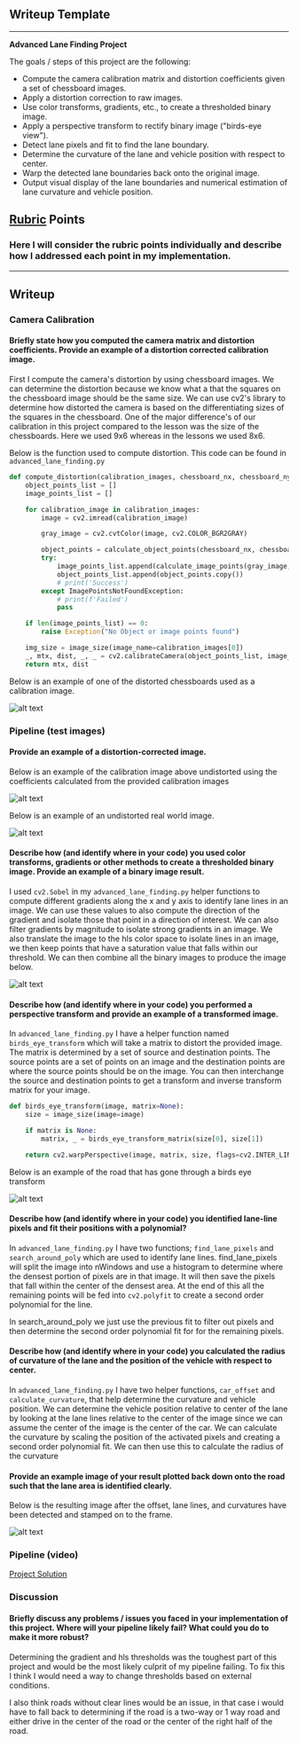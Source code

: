 ## Writeup Template

---

**Advanced Lane Finding Project**

The goals / steps of this project are the following:

* Compute the camera calibration matrix and distortion coefficients given a set of chessboard images.
* Apply a distortion correction to raw images.
* Use color transforms, gradients, etc., to create a thresholded binary image.
* Apply a perspective transform to rectify binary image ("birds-eye view").
* Detect lane pixels and fit to find the lane boundary.
* Determine the curvature of the lane and vehicle position with respect to center.
* Warp the detected lane boundaries back onto the original image.
* Output visual display of the lane boundaries and numerical estimation of lane curvature and vehicle position.

[//]: # (Image References)
[image1]: ./camera_cal/calibration1.jpg "Undistorted"
[image6]: ./output_images/1-undistorted-test1.jpg "Undistorted Real"
[image2]: ./output_images/1-undistorted-calibration1.jpg "Road Transformed"
[image3]: ./output_images/3-combined.jpg "Binary"
[image4]: ./output_images/4-birds-eye-transform.jpg "Birds Eye"
[image5]: ./output_images/8-image-w-metrics.jpg "output"
[video1]: ./output_images/9-project_video_solution.mp4 "Video"


## [Rubric](https://review.udacity.com/#!/rubrics/571/view) Points

### Here I will consider the rubric points individually and describe how I addressed each point in my implementation.  

---

## Writeup

### Camera Calibration

#### Briefly state how you computed the camera matrix and distortion coefficients. Provide an example of a distortion corrected calibration image.

First I compute the camera's distortion by using chessboard images. We can determine the distortion because we know what
a that the squares on the chessboard image should be the same size. We can use cv2's library to determine how distorted 
the camera is based on the differentiating sizes of the squares in the chessboard. One of the major difference's of 
our calibration in this project compared to the lesson was the size of the chessboards. Here we used 9x6 whereas in the 
lessons we used 8x6.

Below is the function used to compute distortion. This code can be found in `advanced_lane_finding.py`

```python
def compute_distortion(calibration_images, chessboard_nx, chessboard_ny):
    object_points_list = []
    image_points_list = []

    for calibration_image in calibration_images:
        image = cv2.imread(calibration_image)

        gray_image = cv2.cvtColor(image, cv2.COLOR_BGR2GRAY)

        object_points = calculate_object_points(chessboard_nx, chessboard_ny)
        try:
            image_points_list.append(calculate_image_points(gray_image, chessboard_nx, chessboard_ny))
            object_points_list.append(object_points.copy())
            # print('Success')
        except ImagePointsNotFoundException:
            # print(f'Failed')
            pass

    if len(image_points_list) == 0:
        raise Exception("No Object or image points found")

    img_size = image_size(image_name=calibration_images[0])
    _, mtx, dist, _, _ = cv2.calibrateCamera(object_points_list, image_points_list, img_size, None, None)
    return mtx, dist
```

Below is an example of one of the distorted chessboards used as a calibration image.

![alt text][image1]

### Pipeline (test images)

#### Provide an example of a distortion-corrected image.

Below is an example of the calibration image above undistorted using the coefficients calculated from the provided 
calibration images

![alt text][image2]

Below is an example of an undistorted real world image.

![alt text][image6]

#### Describe how (and identify where in your code) you used color transforms, gradients or other methods to create a thresholded binary image. Provide an example of a binary image result.

I used `cv2.Sobel` in my `advanced_lane_finding.py` helper functions to compute different gradients along the x and y 
axis to identify lane lines in an image. We can use these values to also compute the direction of the gradient and isolate
those that point in a direction of interest. We can also filter gradients by magnitude to isolate strong gradients in an image.
We also translate the image to the hls color space to isolate lines in an image, we then keep points that have a saturation
value that falls within our threshold. We can then combine all the binary images to produce the image below.

![alt text][image3]


#### Describe how (and identify where in your code) you performed a perspective transform and provide an example of a transformed image.

In `advanced_lane_finding.py` I have a helper function named `birds_eye_transform` which will take a matrix to distort the provided image.
The matrix is determined by a set of source and destination points. The source points are a set of points on an image
and the destination points are where the source points should be on the image. You can then interchange the source and 
destination points to get a transform and inverse transform matrix for your image.

```python
def birds_eye_transform(image, matrix=None):
    size = image_size(image=image)

    if matrix is None:
        matrix, _ = birds_eye_transform_matrix(size[0], size[1])

    return cv2.warpPerspective(image, matrix, size, flags=cv2.INTER_LINEAR)
```

Below is an example of the road that has gone through a birds eye transform

![alt text][image4]

#### Describe how (and identify where in your code) you identified lane-line pixels and fit their positions with a polynomial?

In `advanced_lane_finding.py` I have two functions; `find_lane_pixels` and `search_around_poly` which are used to identify lane lines.
find_lane_pixels will split the image into nWindows and use a histogram to determine where the densest portion of pixels
are in that image. It will then save the pixels that fall within the center of the densest area. At the end of this all
the remaining points will be fed into `cv2.polyfit` to create a second order polynomial for the line. 

In search_around_poly we just use the previous fit to filter out pixels and then determine the second order polynomial fit for
for the remaining pixels. 

#### Describe how (and identify where in your code) you calculated the radius of curvature of the lane and the position of the vehicle with respect to center.

In `advanced_lane_finding.py` I have two helper functions, `car_offset` and  `calculate_curvature`,  that help 
determine the curvature and vehicle position. We can determine the vehicle position relative to center of the lane by 
looking at the lane lines relative to the center of the image since we can assume the center of the image is the center
of the car. We can calculate the curvature by scaling the position of the activated pixels and creating a second order
polynomial fit. We can then use this to calculate the radius of the curvature


#### Provide an example image of your result plotted back down onto the road such that the lane area is identified clearly.

Below is the resulting image after the offset, lane lines, and curvatures have been detected and stamped on
to the frame.

![alt text][image5]

### Pipeline (video)

[Project Solution](./output_images/9-project_video_solution.mp4)

### Discussion

#### Briefly discuss any problems / issues you faced in your implementation of this project. Where will your pipeline likely fail? What could you do to make it more robust?

Determining the gradient and hls thresholds was the toughest part of this project and would be the most likely culprit 
of my pipeline failing. To fix this I think I would need a way to change thresholds based on external conditions. 

I also think roads without clear lines would be an issue, in that case i would have to fall back to determining if the
road is a two-way or 1 way road and either drive in the center of the road or the center of the right half of the road.
